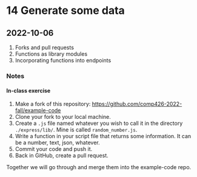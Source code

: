 # 14 Generate some data

## 2022-10-06

1. Forks and pull requests
2. Functions as library modules
3. Incorporating functions into endpoints

### Notes

#### In-class exercise

1. Make a fork of this repository: https://github.com/comp426-2022-fall/example-code
2. Clone your fork to your local machine.
2. Create a `.js` file named whatever you wish to call it in the directory `./express/lib/`. Mine is called `random_number.js`. 
3. Write a function in your script file that returns some information. It can be a number, text, json, whatever.
4. Commit your code and push it.
5. Back in GitHub, create a pull request.

Together we will go through and merge them into the example-code repo. 
